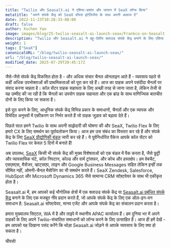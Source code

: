 ```yaml
---
title: "Twilio और Seasalt.ai ने एशिया-प्रशांत और जापान में SeaX लॉन्च किया"
metatitle: "अपने संपर्क केंद्र को SeaX वॉयस इंटेलिजेंस के साथ अपनी आवाज दें"
date: 2022-11-23T10:28:33-08:00
draft: false
author: Xuchen Yao
image: images/blog/25-twilio-seasalt-ai-launch-seax/Frankco-on-Seasalt-ai-parternship.png
description: "Twilio और Seasalt.ai ने बहु-देशीय क्लाउड संपर्क केंद्र बनाने के लिए एशिया प्रशांत और जापान में साझेदारी का विस्तार किया"
weight: 1
tags: ["SeaX"]
canonicalURL: "/blog/twilio-seasalt-ai-launch-seax/"
url: "/blog/twilio-seasalt-ai-launch-seax/"
modified_date: 2025-07-29T20:45:17Z
---
```


जैसे-जैसे संपर्क केंद्र विकसित होता है - और अधिक संचार चैनल ऑनलाइन आते हैं - व्यवसाय पहले से कहीं अधिक उपभोक्ताओं की प्राथमिकताओं को पूरा कर रहे हैं। आज का ग्राहक अपने पसंदीदा चैनलों पर संवाद करना चाहता है। कॉल सेंटर ग्राहक सहायता के लिए अच्छी तरह से जाना जाता है, लेकिन तेजी से यह उम्मीद की जा रही है कि चैनलों का उपयोग ग्राहक सहायता और एक ब्रांड के साथ वाणिज्यिक बातचीत दोनों के लिए किया जा सकता है।

इसे पूरा करने के लिए, आधुनिक संपर्क केंद्र विभिन्न प्रकार के समाधानों, चैनलों और एक व्यापक और विभेदित अनुभवों में एकीकरण पर निर्भर करते हैं जो ग्राहक जुड़ाव को बढ़ावा देते हैं।

पिछले साल हमने Twilio के साथ अपनी साझेदारी की घोषणा की और SeaX, Twilio Flex के लिए हमारे CX के लिए समर्थन का पूर्वावलोकन किया। आज हम उस संबंध का विस्तार कर रहे हैं और संपर्क केंद्र के लिए [SeaX प्रौद्योगिकी बंडल](https://www.twilio.com/press/releases/twilio-and-seasaltai-expand-partnership-in-apj) जारी कर रहे हैं। ये पूर्वनिर्धारित पैकेज आपके कॉल सेंटर को Twilio Flex पर केवल 5 दिनों में बनाते हैं!

अब उपलब्ध, [SeaX](https://seax.seasalt.ai/?utm_source=blog/) किसी भी संपर्क केंद्र की मुख्य विशेषताओं को एक बंडल में पैक करता है, जैसे छुट्टी और व्यावसायिक घंटे, कॉल निपटान, कोल्ड और वार्म ट्रांसफर, और कोच और हस्तक्षेप। हम वेबचैट, एसएमएस, मैसेंजर, व्हाट्सएप, लाइन और Google Business Messages सहित लेकिन इन्हीं तक सीमित नहीं, ओमनी-चैनल मैसेजिंग का भी समर्थन करते हैं। SeaX Zendesk, Salesforce, HubSpot और Microsoft Dynamics 365 जैसे सामान्य CRM सॉफ़्टवेयर के साथ भी एकीकृत होता है।

Seasalt.ai में, हम आपको कई भौगोलिक क्षेत्रों में एक क्लाउड संपर्क केंद्र या [Seasalt.ai प्रबंधित संपर्क केंद्र](https://seasalt.ai/managed-contact-center/) बनाने के लिए एक मजबूत नींव प्रदान करते हैं, जो आपके संपर्क केंद्र के लिए एक ऑल-इन-वन समाधान है: Seasalt.ai सॉफ्टवेयर, मानव एजेंट और आपके संपर्क केंद्र का संचालन प्रदान करता है।

हमारा मुख्यालय सिएटल, WA में है और ताइपे में स्थानीय APAC कार्यालय हैं। हम दुनिया भर में अपने ग्राहकों के लिए अपने Twilio-संचालित समाधानों को लॉन्च करने के लिए उत्साहित हैं। आज ही हमें देखें - हम आपको यह दिखाना पसंद करेंगे कि थोड़ा Seasalt.ai जोड़ने से आपके व्यवसाय के लिए क्या हो सकता है।

चीयर्स!

